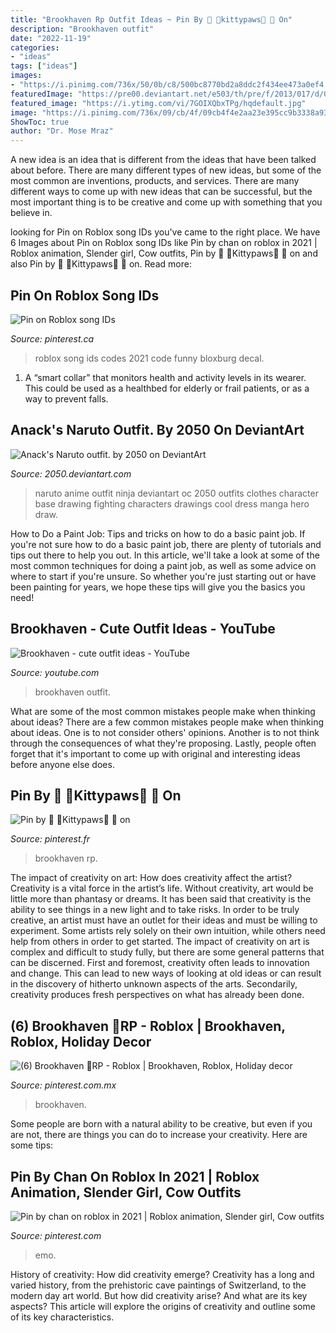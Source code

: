 ```yaml
---
title: "Brookhaven Rp Outfit Ideas ~ Pin By 🌸 ️🐺kittypaws🐺 ️🌸 On"
description: "Brookhaven outfit"
date: "2022-11-19"
categories:
- "ideas"
tags: ["ideas"]
images:
- "https://i.pinimg.com/736x/50/0b/c8/500bc8770bd2a8ddc2f434ee473a0ef4.jpg"
featuredImage: "https://pre00.deviantart.net/e503/th/pre/f/2013/017/d/0/anack__s_naruto_outfit__by_2050-d5rrrc3.png"
featured_image: "https://i.ytimg.com/vi/7GOIXQbxTPg/hqdefault.jpg"
image: "https://i.pinimg.com/736x/09/cb/4f/09cb4f4e2aa23e395cc9b3338a933e4f.jpg"
ShowToc: true
author: "Dr. Mose Mraz"
---
```



A new idea is an idea that is different from the ideas that have been talked about before. There are many different types of new ideas, but some of the most common are inventions, products, and services. There are many different ways to come up with new ideas that can be successful, but the most important thing is to be creative and come up with something that you believe in.

	

		
looking for Pin on Roblox song IDs you've came to the right place. We have 6 Images about Pin on Roblox song IDs like Pin by chan on roblox in 2021 | Roblox animation, Slender girl, Cow outfits, Pin by 🌸 ️🐺Kittypaws🐺 ️🌸 on and also Pin by 🌸 ️🐺Kittypaws🐺 ️🌸 on. Read more:
		
    
## Pin On Roblox Song IDs

<img loading=lazy src="https://i.pinimg.com/736x/54/95/ee/5495ee3d3e2db8047c2fead182a159a4.jpg" onerror="this.onerror=null;this.src='https://tse3.mm.bing.net/th?id=OIP.l2ntSMJg-W7dufUjei4BDwHaHo&amp;pid=15.1';" alt="Pin on Roblox song IDs">

_Source: pinterest.ca_

>roblox song ids codes 2021 code funny bloxburg decal. 

	

1. A “smart collar” that monitors health and activity levels in its wearer. This could be used as a healthbed for elderly or frail patients, or as a way to prevent falls. 

    
## Anack&#039;s Naruto Outfit. By 2050 On DeviantArt

<img loading=lazy src="https://pre00.deviantart.net/e503/th/pre/f/2013/017/d/0/anack__s_naruto_outfit__by_2050-d5rrrc3.png" onerror="this.onerror=null;this.src='https://tse2.mm.bing.net/th?id=OIP.OeFw3ApT9difKmv4n9LvFQHaQx&amp;pid=15.1';" alt="Anack&#039;s Naruto outfit. by 2050 on DeviantArt">

_Source: 2050.deviantart.com_

>naruto anime outfit ninja deviantart oc 2050 outfits clothes character base drawing fighting characters drawings cool dress manga hero draw. 

	

How to Do a Paint Job: Tips and tricks on how to do a basic paint job.
If you're not sure how to do a basic paint job, there are plenty of tutorials and tips out there to help you out. In this article, we'll take a look at some of the most common techniques for doing a paint job, as well as some advice on where to start if you're unsure. So whether you're just starting out or have been painting for years, we hope these tips will give you the basics you need!

    
## Brookhaven - Cute Outfit Ideas - YouTube

<img loading=lazy src="https://i.ytimg.com/vi/7GOIXQbxTPg/hqdefault.jpg" onerror="this.onerror=null;this.src='https://tse2.mm.bing.net/th?id=OIP.ZhADEsYEMmEKnnJNuQzmRgHaFj&amp;pid=15.1';" alt="Brookhaven - cute outfit ideas - YouTube">

_Source: youtube.com_

>brookhaven outfit. 

	

What are some of the most common mistakes people make when thinking about ideas?
There are a few common mistakes people make when thinking about ideas. One is to not consider others' opinions. Another is to not think through the consequences of what they're proposing. Lastly, people often forget that it's important to come up with original and interesting ideas before anyone else does.

    
## Pin By 🌸 ️🐺Kittypaws🐺 ️🌸 On

<img loading=lazy src="https://i.pinimg.com/736x/09/cb/4f/09cb4f4e2aa23e395cc9b3338a933e4f.jpg" onerror="this.onerror=null;this.src='https://tse1.mm.bing.net/th?id=OIP.Rv-Z5ihuuX_44xCnWxNSqgHaEO&amp;pid=15.1';" alt="Pin by 🌸 ️🐺Kittypaws🐺 ️🌸 on">

_Source: pinterest.fr_

>brookhaven rp. 

	

The impact of creativity on art: How does creativity affect the artist?
Creativity is a vital force in the artist’s life. Without creativity, art would be little more than phantasy or dreams. It has been said that creativity is the ability to see things in a new light and to take risks. In order to be truly creative, an artist must have an outlet for their ideas and must be willing to experiment. Some artists rely solely on their own intuition, while others need help from others in order to get started. The impact of creativity on art is complex and difficult to study fully, but there are some general patterns that can be discerned. First and foremost, creativity often leads to innovation and change. This can lead to new ways of looking at old ideas or can result in the discovery of hitherto unknown aspects of the arts. Secondarily, creativity produces fresh perspectives on what has already been done.

    
## (6) Brookhaven 🏡RP - Roblox | Brookhaven, Roblox, Holiday Decor

<img loading=lazy src="https://i.pinimg.com/736x/50/0b/c8/500bc8770bd2a8ddc2f434ee473a0ef4.jpg" onerror="this.onerror=null;this.src='https://tse2.mm.bing.net/th?id=OIP.PFeMgelO_5siwT6Z8ekz7AHaEK&amp;pid=15.1';" alt="(6) Brookhaven 🏡RP - Roblox | Brookhaven, Roblox, Holiday decor">

_Source: pinterest.com.mx_

>brookhaven. 

	

Some people are born with a natural ability to be creative, but even if you are not, there are things you can do to increase your creativity. Here are some tips:

    
## Pin By Chan On Roblox In 2021 | Roblox Animation, Slender Girl, Cow Outfits

<img loading=lazy src="https://i.pinimg.com/736x/0d/11/6f/0d116f61543d905cfe1a12737d21485f.jpg" onerror="this.onerror=null;this.src='https://tse3.mm.bing.net/th?id=OIP.KAYN6Dg5aXKmmti5ZfzyAgHaOT&amp;pid=15.1';" alt="Pin by chan on roblox in 2021 | Roblox animation, Slender girl, Cow outfits">

_Source: pinterest.com_

>emo. 

	

History of creativity: How did creativity emerge?
Creativity has a long and varied history, from the prehistoric cave paintings of Switzerland, to the modern day art world. But how did creativity arise? And what are its key aspects? This article will explore the origins of creativity and outline some of its key characteristics.


